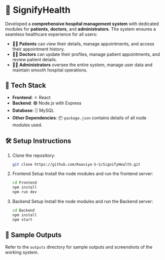 # 🏥 SignifyHealth

Developed a **comprehensive hospital management system** with dedicated modules for **patients**, **doctors**, and **administrators**. The system ensures a seamless healthcare experience for all users:

- 🙍‍♂️ **Patients** can view their details, manage appointments, and access their appointment history.
- 🧑‍⚕️ **Doctors** can update their profiles, manage patient appointments, and review patient details.
- 👨‍💼 **Administrators** oversee the entire system, manage user data and maintain smooth hospital operations.



## 🚀 Tech Stack

- **Frontend**: ⚛️ React
- **Backend**: 🟢 Node.js with Express
- **Database**: 🗄️ MySQL
- **Other Dependencies**: 📦 `package.json` contains details of all node modules used.

## 🛠️ Setup Instructions

1. Clone the repository:
   ```bash
   git clone https://github.com/Kaaviya-S-S/SignifyHealth.git

2. Frontend Setup
   Install the node modules and run the frontend server:
   ```bash
   cd Frontend
   npm install
   npm run dev

3. Backend Setup
   Install the node modules and run the Backend server:
   ```bash
   cd Backend
   npm install
   npm start

## 📂 Sample Outputs
Refer to the `outputs` directory for sample outputs and screenshots of the working system.
